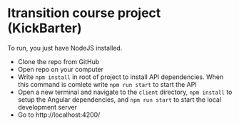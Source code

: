 # Itransition course project (KickBarter)

To run, you just have NodeJS installed.

* Clone the repo from GitHub
* Open repo on your computer
* Write `npm install` in root of project to install API dependencies. When this command is comlete write `npm run start` to start the API
* Open a new terminal and navigate to the `client` directory, `npm install` to setup the Angular dependencies, and `npm run start` to start the local development server
* Go to http://localhost:4200/
